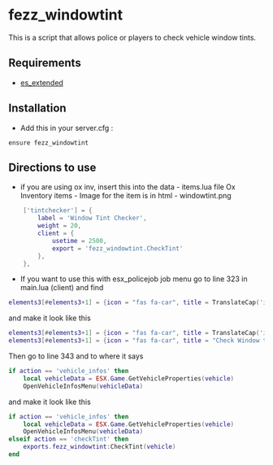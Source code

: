 # fezz_windowtint
This is a script that allows police or players to check vehicle window tints.

## Requirements
- [es_extended](https://github.com/esx-framework/esx_core)

## Installation
- Add this in your server.cfg :

```
ensure fezz_windowtint
```

## Directions to use
- if you are using ox inv, insert this into the data - items.lua file
Ox Inventory items - Image for the item is in html - windowtint.png
```lua
	['tintchecker'] = {
		label = 'Window Tint Checker',
		weight = 20,
        client = {
			usetime = 2500,
			export = 'fezz_windowtint.CheckTint'
		},
	},
```
- If you want to use this with esx_policejob job menu go to line 323 in main.lua (client) and find 
```lua
elements3[#elements3+1] = {icon = "fas fa-car", title = TranslateCap('impound'), value = 'impound'}
```

and make it look like this 
```lua 
elements3[#elements3+1] = {icon = "fas fa-car", title = TranslateCap('impound'), value = 'impound'}
elements3[#elements3+1] = {icon = "fas fa-car", title = "Check Window tint", value = 'checkTint'}
```

Then go to line 343 and to where it says
```lua 
if action == 'vehicle_infos' then
	local vehicleData = ESX.Game.GetVehicleProperties(vehicle)
	OpenVehicleInfosMenu(vehicleData)
```

and make it look like this
```lua
if action == 'vehicle_infos' then
	local vehicleData = ESX.Game.GetVehicleProperties(vehicle)
	OpenVehicleInfosMenu(vehicleData)
elseif action == 'checkTint' then
	exports.fezz_windowtint:CheckTint(vehicle)
end
```
